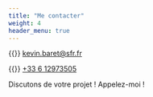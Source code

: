 ```yaml
---
title: "Me contacter"
weight: 4
header_menu: true
---
```


{{<icon class="fa fa-envelope">}}&nbsp;[kevin.baret@sfr.fr](mailto:kevin.baret@sfr.fr)

{{<icon class="fa fa-phone">}}&nbsp;[+33 6 12973505](tel:+33612973505)

Discutons de votre projet ! Appelez-moi !
